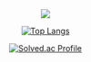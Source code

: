 <div align='center'>
<img src="https://capsule-render.vercel.app/api?type=waving&color=75BDE0&height=200&section=header&text=HelloWook&fontSize=90" /><br/>

[![Top Langs](https://github-readme-stats.vercel.app/api/top-langs/?username=HelloWook&layout=donut-vertical)](https://github.com/anuraghazra/github-readme-stats)

[![Solved.ac Profile](http://mazassumnida.wtf/api/generate_badge?boj=wookgod01)](https://solved.ac/wookgod01)



</div>
